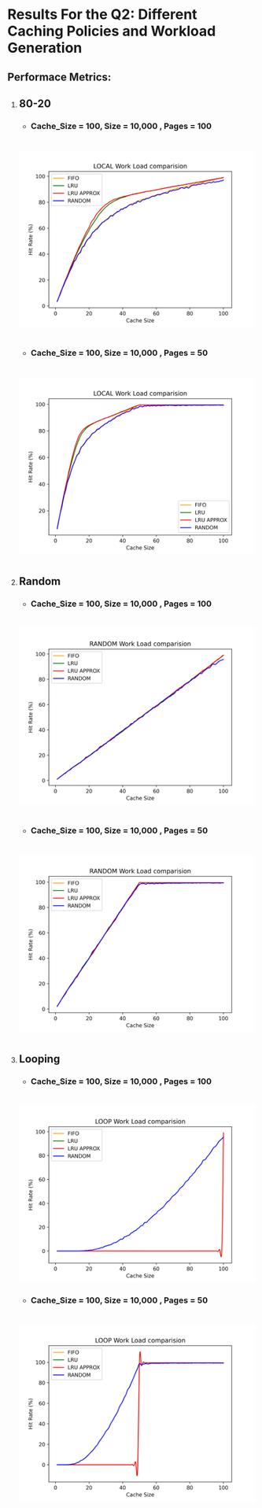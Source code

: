 # Results For the Q2: Different Caching Policies and Workload Generation

## Performace Metrics: 

1) ## 80-20

    - ### Cache_Size = 100, Size = 10,000 , Pages = 100
    #
    ![Image not availabe](plots/type1/LOCAL.png)
    #
    - ### Cache_Size = 100, Size = 10,000 , Pages = 50
    #
    ![Image not availabe](plots/type2/LOCAL.png)
    #
2) ## Random

    - ### Cache_Size = 100, Size = 10,000 , Pages = 100
    #
    ![Image not availabe](plots/type1/RANDOM.png)
    #
    - ### Cache_Size = 100, Size = 10,000 , Pages = 50
    #
    ![Image not availabe](plots/type2/RANDOM.png)
    #
2) ## Looping

    - ### Cache_Size = 100, Size = 10,000 , Pages = 100
    #
    ![Image not availabe](plots/type1/LOOP.png)
    - ### Cache_Size = 100, Size = 10,000 , Pages = 50
    #
    ![Image not availabe](plots/type2/LOOP.png)